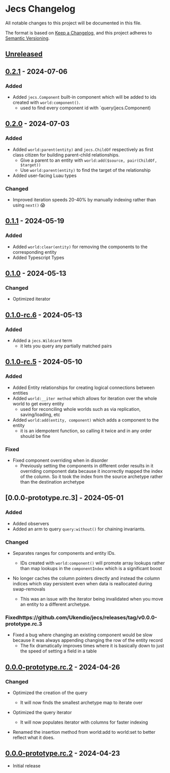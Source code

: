 # Jecs Changelog

All notable changes to this project will be documented in this file.

The format is based on [Keep a Changelog][kac], and this project adheres to
[Semantic Versioning][semver].

[kac]: https://keepachangelog.com/en/1.1.0/
[semver]: https://semver.org/spec/v2.0.0.html

## [Unreleased]

## [0.2.1] - 2024-07-06

### Added

* Added `jecs.Component` built-in component which will be added to ids created with `world:component()`.
    * used to find every component id with `query(jecs.Component)

## [0.2.0] - 2024-07-03

### Added

- Added `world:parent(entity)` and `jecs.ChildOf` respectively as first class citizen for building parent-child relationships. 
    - Give a parent to an entity with `world:add($source, pair(ChildOf, $target))`
    - Use `world:parent(entity)` to find the target of the relationship
- Added user-facing Luau types

### Changed
- Improved iteration speeds 20-40% by manually indexing rather than using `next()` :scream: 


## [0.1.1] - 2024-05-19

### Added

- Added `world:clear(entity)` for removing the components to the corresponding entity
- Added Typescript Types

## [0.1.0] - 2024-05-13

### Changed
- Optimized iterator

## [0.1.0-rc.6] - 2024-05-13

### Added 

- Added a `jecs.Wildcard` term
    - it lets you query any partially matched pairs

## [0.1.0-rc.5] - 2024-05-10

### Added 

- Added Entity relationships for creating logical connections between entities
- Added `world:__iter method` which allows for iteration over the whole world to get every entity
    - used for reconciling whole worlds such as via replication, saving/loading, etc
- Added `world:add(entity, component)` which adds a component to the entity  
    - it is an idempotent function, so calling it twice and in any order should be fine

### Fixed
- Fixed component overriding when in disorder
    - Previously setting the components in different order results in it overriding component data because it incorrectly mapped the index of the column. So it took the index from the source archetype rather than the destination archetype

## [0.0.0-prototype.rc.3] - 2024-05-01

### Added

- Added observers
- Added an arm to query `query:without()` for chaining invariants.

### Changed
- Separates ranges for components and entity IDs.
    - IDs created with `world:component()` will promote array lookups rather than map lookups in the `componentIndex` which is a significant boost

- No longer caches the column pointers directly and instead the column indices which stay persistent even when data is reallocated during swap-removals
    - This was an issue with the iterator being invalidated when you move an entity to a different archetype.

### Fixedhttps://github.com/Ukendio/jecs/releases/tag/v0.0.0-prototype.rc.3

- Fixed a bug where changing an existing component would be slow because it was always appending changing the row of the entity record
    - The fix dramatically improves times where it is basically down to just the speed of setting a field in a table

## [0.0.0-prototype.rc.2] - 2024-04-26

### Changed
- Optimized the creation of the query 
    - It will now finds the smallest archetype map to iterate over
- Optimized the query iterator
    - It will now populates iterator with columns for faster indexing

- Renamed the insertion method from world:add to world:set to better reflect what it does.

## [0.0.0-prototype.rc.2] - 2024-04-23
- Initial release

[unreleased]: https://github.com/ukendio/jecs/compare/v0.0.0.0-prototype.rc.2...HEAD
[0.2.1]: https://github.com/ukendio/jecs/releases/tag/v0.2.1
[0.2.0]: https://github.com/ukendio/jecs/releases/tag/v0.2.0
[0.1.1]: https://github.com/ukendio/jecs/releases/tag/v0.1.1
[0.1.0]: https://github.com/ukendio/jecs/releases/tag/v0.1.0
[0.1.0-rc.6]: https://github.com/ukendio/jecs/releases/tag/v0.1.0-rc.6
[0.1.0-rc.5]: https://github.com/ukendio/jecs/releases/tag/v0.1.0-rc.5
[0.0.0-prototype-rc.3]: https://github.com/ukendio/jecs/releases/tag/v0.0.0-prototype.rc.3
[0.0.0-prototype.rc.2]: https://github.com/ukendio/jecs/releases/tag/v0.0.0-prototype.rc.2
[0.0.0-prototype-rc.1]: https://github.com/ukendio/jecs/releases/tag/v0.0.0-prototype.rc.1









